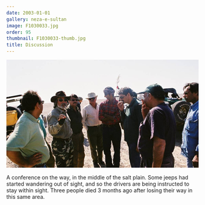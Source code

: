 ```yaml
---
date: 2003-01-01
gallery: neza-e-sultan
image: F1030033.jpg
order: 95
thumbnail: F1030033-thumb.jpg
title: Discussion
---
```


![Discussion](./F1030033.jpg)

A conference on the way, in the middle of the salt plain. Some jeeps had started wandering out of sight, and so the drivers are being instructed to stay within sight. Three people died 3 months ago after losing their way in this same area.